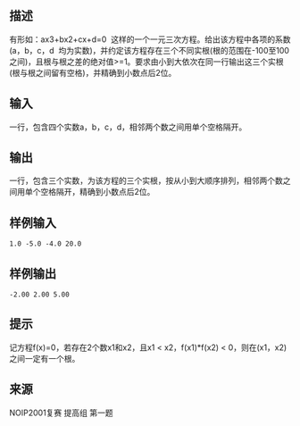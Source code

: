 ## 描述


有形如：ax3+bx2+cx+d=0  这样的一个一元三次方程。给出该方程中各项的系数(a，b，c，d  均为实数)，并约定该方程存在三个不同实根(根的范围在-100至100之间)，且根与根之差的绝对值>=1。要求由小到大依次在同一行输出这三个实根(根与根之间留有空格)，并精确到小数点后2位。

## 输入


一行，包含四个实数a，b，c，d，相邻两个数之间用单个空格隔开。

## 输出


一行，包含三个实数，为该方程的三个实根，按从小到大顺序排列，相邻两个数之间用单个空格隔开，精确到小数点后2位。

## 样例输入


```
1.0 -5.0 -4.0 20.0
```


## 样例输出


```
-2.00 2.00 5.00
```


## 提示


记方程f(x)=0，若存在2个数x1和x2，且x1 < x2，f(x1)*f(x2) < 0，则在(x1，x2)之间一定有一个根。

## 来源


NOIP2001复赛 提高组 第一题

